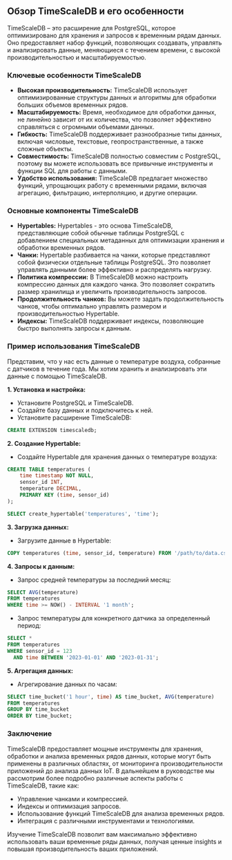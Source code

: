 ## Обзор TimeScaleDB и его особенности

TimeScaleDB – это расширение для PostgreSQL, которое оптимизировано для хранения и запросов к временным рядам данных. Оно предоставляет набор функций, позволяющих создавать, управлять и анализировать данные, меняющиеся с течением времени, с высокой производительностью и масштабируемостью. 

###  Ключевые особенности TimeScaleDB

* **Высокая производительность:** TimeScaleDB использует оптимизированные структуры данных и алгоритмы для обработки больших объемов временных рядов. 
* **Масштабируемость:** Время, необходимое для обработки данных, не линейно зависит от их количества, что позволяет эффективно справляться с огромными объемами данных. 
* **Гибкость:** TimeScaleDB поддерживает разнообразные типы данных, включая числовые, текстовые, геопространственные, а также сложные объекты. 
* **Совместимость:**  TimeScaleDB полностью совместим с PostgreSQL, поэтому вы можете использовать все привычные инструменты и функции SQL для работы с данными. 
* **Удобство использования:** TimeScaleDB предлагает множество функций, упрощающих работу с временными рядами, включая агрегацию, фильтрацию, интерполяцию,  и другие операции.

###  Основные компоненты TimeScaleDB

* **Hypertables:**  Hypertables - это основа TimeScaleDB, представляющие собой обычные таблицы PostgreSQL с добавлением специальных метаданных для оптимизации хранения и обработки временных рядов. 
* **Чанки:**  Hypertable разбивается на чанки, которые представляют собой физически отдельные таблицы PostgreSQL.  Это позволяет управлять данными более эффективно и распределять нагрузку. 
* **Политика компрессии:**  В TimeScaleDB можно настроить компрессию данных для каждого чанка. Это позволяет сократить размер хранилища и увеличить производительность запросов. 
* **Продолжительность чанков:**  Вы можете задать продолжительность чанков, чтобы оптимально управлять размером и производительностью Hypertable.
* **Индексы:**  TimeScaleDB поддерживает индексы, позволяющие быстро выполнять запросы к данным.

###  Пример использования TimeScaleDB

Представим, что у нас есть данные о температуре воздуха, собранные с датчиков в течение года. Мы хотим хранить и анализировать эти данные с помощью TimeScaleDB.

**1. Установка и настройка:**

*  Установите PostgreSQL и TimeScaleDB.
*  Создайте базу данных и подключитесь к ней.
*  Установите расширение TimeScaleDB:

```sql
CREATE EXTENSION timescaledb;
```

**2. Создание Hypertable:**

*  Создайте Hypertable для хранения данных о температуре воздуха:

```sql
CREATE TABLE temperatures (
    time timestamp NOT NULL,
    sensor_id INT,
    temperature DECIMAL,
    PRIMARY KEY (time, sensor_id)
);

SELECT create_hypertable('temperatures', 'time');
```

**3. Загрузка данных:**

*  Загрузите данные в Hypertable:

```sql
COPY temperatures (time, sensor_id, temperature) FROM '/path/to/data.csv' WITH (FORMAT CSV, HEADER);
```

**4. Запросы к данным:**

*  Запрос средней температуры за последний месяц:

```sql
SELECT AVG(temperature)
FROM temperatures
WHERE time >= NOW() - INTERVAL '1 month';
```

*  Запрос температуры для конкретного датчика за определенный период:

```sql
SELECT *
FROM temperatures
WHERE sensor_id = 123
  AND time BETWEEN '2023-01-01' AND '2023-01-31';
```

**5. Агрегация данных:**

*  Агрегирование данных по часам:

```sql
SELECT time_bucket('1 hour', time) AS time_bucket, AVG(temperature)
FROM temperatures
GROUP BY time_bucket
ORDER BY time_bucket;
```

###  Заключение

TimeScaleDB предоставляет мощные инструменты для хранения, обработки и анализа временных рядов данных, которые могут быть применены в различных областях, от мониторинга производительности приложений до анализа данных IoT.  В дальнейшем в руководстве мы рассмотрим более подробно различные аспекты работы с TimeScaleDB, такие как:

*  Управление чанками и компрессией.
*  Индексы и оптимизация запросов.
*  Использование функций TimeScaleDB для анализа временных рядов.
*  Интеграция с различными инструментами и технологиями. 

Изучение TimeScaleDB позволит вам максимально эффективно использовать ваши временные ряды данных, получая ценные insights и повышая производительность ваших приложений.
